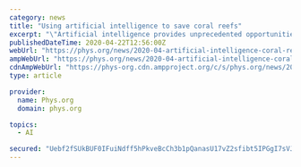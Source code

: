 ```yaml
---
category: news
title: "Using artificial intelligence to save coral reefs"
excerpt: "\"Artificial intelligence provides unprecedented opportunities to solve some of society's most vexing problems,\" said Jason Mitchell, a managing director in Accenture's Communications, Media ..."
publishedDateTime: 2020-04-22T12:56:00Z
webUrl: "https://phys.org/news/2020-04-artificial-intelligence-coral-reefs.html"
ampWebUrl: "https://phys.org/news/2020-04-artificial-intelligence-coral-reefs.amp"
cdnAmpWebUrl: "https://phys-org.cdn.ampproject.org/c/s/phys.org/news/2020-04-artificial-intelligence-coral-reefs.amp"
type: article

provider:
  name: Phys.org
  domain: phys.org

topics:
  - AI

secured: "Uebf2fSUkBUF0IFuiNdff5hPkveBcCh3b1pQanasU17vZ2sfibt5IPGgI7sVJpA3wyeKD8l68xiKPH7qc4jIo2zKVnjQIychMYDt3HEqordJt6Mgj5Jw96S1o2i+/fh3vfzdQ74vBOT9Kgam4e0uDxXqEunVAncWww+ozhKpagDH+F9vbyLvzl4PWWLctY1k6TQ2N1jgcH/SKDzPBU2TODA9R4+oqbKeaCzCZ6AkXQguvFaeguZrNen+zY63i2KMOV9C9xizalZKt35PJUojFvwW+WGUOeCs6MLdPyLpjr8E8QjwixATadF01RaS8b/Q;fB8hfNBtiQoXlDOA2O1O9A=="
---
```



